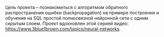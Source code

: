 Цель проекта – познакомиться с алгоритмом обратного распространения ошибки (backpropagation) на примере построения и обучения на SQL простой полносвязной нейронной сети с одним скрытым слоем.
Проект вдохновлен этой серией видео: https://www.3blue1brown.com/topics/neural-networks.
